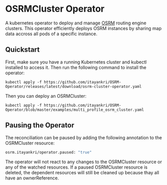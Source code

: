 # OSRMCluster Operator
A kubernetes operator to deploy and manage [OSRM](https://project-osrm.org/) routing engine clusters. This operator efficiently deploys OSRM instances by sharing map data accross all pods of a specific instance.

## Quickstart
First, make sure you have a running Kubernetes cluster and kubectl installed to access it. Then run the following command to install the operator:
```
kubectl apply -f https://github.com/itayankri/OSRM-Operator/releases/latest/download/osrm-cluster-operator.yaml
```

Then you can deploy an OSRMCluster:
```
kubectl apply -f https://github.com/itayankri/OSRM-Operator/blob/master/examples/multi_profile_osrm_cluster.yaml
```

## Pausing the Operator
The reconciliation can be paused by adding the following annotation to the OSRMCluster resource:
```bash
osrm.itayankri/operator.paused: "true"
```
The operator will not react to any changes to the OSRMCluster resource or any of the watched resources. If a paused OSRMCluster resource is deleted, the dependent resources will still be cleaned up because thay all have an ownerReference.